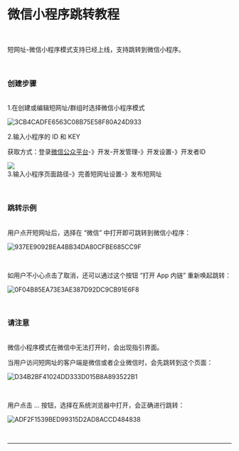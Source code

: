 # 微信小程序跳转教程

<br>

短网址-微信小程序模式支持已经上线，支持跳转到微信小程序。

<br>

### 创建步骤
<br>
1.在创建或编辑短网址/群组时选择微信小程序模式

![3CB4CADFE6563C08B75E58F80A24D933](https://libraries.mysubmail.com/public/99040a5a4bb73c0f8ab0495dae84a27f/images/55d518834e957d85e014ff7dc163fac5.png)
<br>

2.输入小程序的 ID 和 KEY

获取方式：登录[微信公众平台](https://mp.weixin.qq.com)-》开发-开发管理-》开发设置-》开发者ID

![](https://libraries.mysubmail.com/public/99040a5a4bb73c0f8ab0495dae84a27f/images/72e31af32d7c36d5f0c16f89fefca956.jpg)
<br>
3.输入小程序页面路径-》完善短网址设置-》发布短网址

<br>

### 跳转示例
<br>
用户点开短网址后，选择在 “微信” 中打开即可跳转到微信小程序：

![937EE9092BEA4BB34DA80CFBE685CC9F](https://libraries.mysubmail.com/public/99040a5a4bb73c0f8ab0495dae84a27f/images/d00ddb73ff4c68a22de951dc2ca85172.jpg)

<br>

如用户不小心点击了取消，还可以通过这个按钮 “打开 App 内链” 重新唤起跳转：

![0F04B85EA73E3AE387D92DC9CB91E6F8](https://libraries.mysubmail.com/public/99040a5a4bb73c0f8ab0495dae84a27f/images/be7e7fde42a9cb7d3c156f601a24317c.jpg)

<br>

### 请注意
<br>
微信小程序模式在微信中无法打开时，会出现指引界面。

当用户访问短网址的客户端是微信或者企业微信时，会先跳转到这个页面：

![D34B2BF41024DD333D015B8A893522B1](https://libraries.mysubmail.com/public/99040a5a4bb73c0f8ab0495dae84a27f/images/b2ad3a32ae3be05ad127dca576d43c29.jpg)

<br>

用户点击 ... 按钮，选择在系统浏览器中打开，会正确进行跳转：

![ADF2F1539BED99315D2AD8ACCD484838](https://libraries.mysubmail.com/public/99040a5a4bb73c0f8ab0495dae84a27f/images/fc75a67dccbb4c874f6c3766c54e5ca3.jpg)

<br>

------